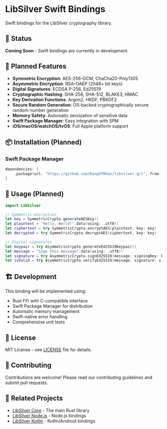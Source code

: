 # LibSilver Swift Bindings

Swift bindings for the LibSilver cryptography library.

## 🚧 Status

**Coming Soon** - Swift bindings are currently in development.

## 🎯 Planned Features

- **Symmetric Encryption**: AES-256-GCM, ChaCha20-Poly1305
- **Asymmetric Encryption**: RSA-OAEP (2048+ bit keys)
- **Digital Signatures**: ECDSA P-256, Ed25519
- **Cryptographic Hashing**: SHA-256, SHA-512, BLAKE3, HMAC
- **Key Derivation Functions**: Argon2, HKDF, PBKDF2
- **Secure Random Generation**: OS-backed cryptographically secure random number generation
- **Memory Safety**: Automatic zeroization of sensitive data
- **Swift Package Manager**: Easy integration with SPM
- **iOS/macOS/watchOS/tvOS**: Full Apple platform support

## 📦 Installation (Planned)

### Swift Package Manager

```swift
dependencies: [
    .package(url: "https://github.com/DangVTNhan/libsilver.git", from: "0.1.0")
]
```

## 🔧 Usage (Planned)

```swift
import LibSilver

// Symmetric encryption
let key = SymmetricCrypto.generateAESKey()
let plaintext = "Hello, World!".data(using: .utf8)!
let ciphertext = try SymmetricCrypto.encryptAES(plaintext, key: key)
let decrypted = try SymmetricCrypto.decryptAES(ciphertext, key: key)

// Digital signatures
let keypair = try AsymmetricCrypto.generateEd25519Keypair()
let message = "Sign this message".data(using: .utf8)!
let signature = try AsymmetricCrypto.signEd25519(message, signingKey: keypair.signingKey)
let isValid = try AsymmetricCrypto.verifyEd25519(message, signature: signature, verifyingKey: keypair.verifyingKey)
```

## 🏗️ Development

This binding will be implemented using:
- Rust FFI with C-compatible interface
- Swift Package Manager for distribution
- Automatic memory management
- Swift-native error handling
- Comprehensive unit tests

## 📄 License

MIT License - see [LICENSE](../../LICENSE) file for details.

## 🤝 Contributing

Contributions are welcome! Please read our contributing guidelines and submit pull requests.

## 🔗 Related Projects

- [LibSilver Core](../../) - The main Rust library
- [LibSilver Node.js](../node/) - Node.js bindings
- [LibSilver Kotlin](../kotlin/) - Kotlin/Android bindings
